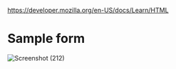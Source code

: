 https://developer.mozilla.org/en-US/docs/Learn/HTML

# Sample form
![Screenshot (212)](https://github.com/DEFENDERVENKY/Session3_HTML-Css/assets/108517167/50f66521-429d-4b71-a5d3-b9ee1f13f321)
